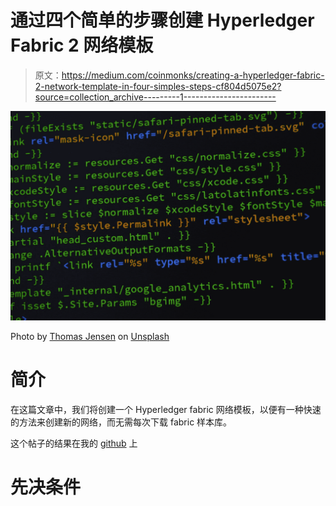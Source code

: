 # 通过四个简单的步骤创建 Hyperledger Fabric 2 网络模板

> 原文：<https://medium.com/coinmonks/creating-a-hyperledger-fabric-2-network-template-in-four-simples-steps-cf804d5075e2?source=collection_archive---------1----------------------->

![](img/d548c1ede2e0002b68890d985bc1d131.png)

Photo by [Thomas Jensen](https://unsplash.com/@thomasjsn?utm_source=medium&utm_medium=referral) on [Unsplash](https://unsplash.com?utm_source=medium&utm_medium=referral)

# **简介**

在这篇文章中，我们将创建一个 Hyperledger fabric 网络模板，以便有一种快速的方法来创建新的网络，而无需每次下载 fabric 样本库。

这个帖子的结果在我的 [github](https://github.com/ialberquilla/hlf2-template) 上

# **先决条件**